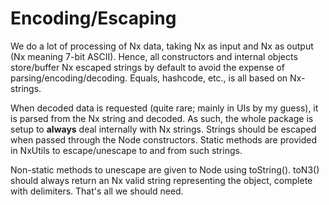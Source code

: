 # Encoding/Escaping #

We do  a lot of processing of Nx data, taking Nx as input and Nx as output (Nx meaning 7-bit ASCII). Hence, all constructors and internal objects store/buffer Nx escaped strings by default to avoid the expense of parsing/encoding/decoding. Equals, hashcode, etc., is all based on Nx-strings.

When decoded data is requested (quite rare; mainly in UIs by my guess), it is parsed from the Nx string and decoded.
As such, the whole package is setup to **always** deal internally with Nx  strings. Strings should be escaped when passed through the Node constructors. Static methods are provided in NxUtils to escape/unescape to and from such strings.

Non-static methods to unescape are given to Node using toString(). toN3() should always return an Nx valid string
representing the object, complete with delimiters. That's all we should need.